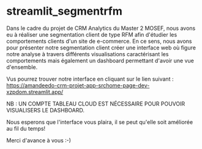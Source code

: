 # streamlit_segmentrfm
 
Dans le cadre du projet de CRM Analytics du Master 2 MOSEF, nous avons eu à réaliser une segmentation client de type RFM afin d'étudier les comportements clients d'un site  de e-commerce. En ce sens, nous avons pour présenter notre segmentation client créer une interface web où figure notre analyse à travers différents visualisations caractérisant les comportements mais également un dashboard permettant d'avoir une vue d'ensemble.

Vus pourrez trouver notre interface en cliquant sur le lien suivant : https://amandeedo-crm-projet-app-srchome-page-dev-xzpdom.streamlit.app/

NB : UN COMPTE TABLEAU CLOUD EST NÉCESSAIRE POUR POUVOIR VISUALISERS LE DASHBOARD.  

Nous esperons que l'interface vous plaira, il se peut qu'elle soit améliorée au fil du temps!

Merci d'avance à vous :-) 
